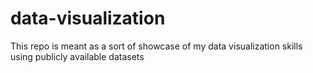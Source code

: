 # data-visualization

This repo is meant as a sort of showcase of my data visualization skills using publicly available datasets

